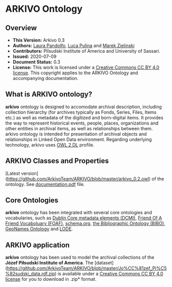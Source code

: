 # ARKIVO Ontology

## Overview

* **This Version:** Arkivo 0.3
* **Authors:** [Laura Pandolfo](mailto:lpandolfo@uniss.it), [Luca Pulina](mailto:lpulina@uniss.it) and [Marek Zielinski](mailto:MZielinski@pilsudski.org)
* **Contributors:** Pilsudski Institute of America and University of Sassari.
* **Issued:** 2020-07-09
* **Document Status:** 0.3
* **License:** This work is licensed under a [Creative Commons CC BY 4.0 license](https://creativecommons.org/licenses/by/4.0/). This copyright applies to the ARKIVO Ontology and accompanying documentation.

## What is ARKIVO ontology?

**arkivo** ontology is designed to accomodate archival description, including collection hierarchy (for archives typically as Fonds, Series, Files, Items etc.) as well as metadata of the digitized and born-digital items. It provides the way to represent historical events, people, places, organizations and other entities in archival items, as well as relationships between them. arkivo ontology is intended for presentation of archival objects and relationships in Linked Open Data environment. Regarding underlying technology, arkivo uses [OWL 2 DL](http://www.w3.org/TR/owl2-overview/) profile.

## ARKIVO Classes and Properties

[Latest version] (https://github.com/ArkivoTeam/ARKIVO/blob/master/arkivo_0.2.owl) of the ontology.
See [documentation.pdf](https://github.com/ArkivoTeam/ARKIVO/blob/master/documentation1.2.pdf) file.

## Core Ontologies 

**arkivo** ontology has been integrated with several core ontologies and vocabularies, such as [Dublin Core metadata elements (DCMI)](http://dublincore.org/documents/dcmi-terms/), [Friend Of A Friend Vocaboluary (FOAF)](http://xmlns.com/foaf/spec/), [schema.org](http://schema.org), [the Bibliographic Ontology (BIBO)](http://bibliontology.com), [GeoNames Ontology](http://www.geonames.org/ontology/documentation.html) and [LODE](http://linkedevents.org/ontology/). 

## ARKIVO application ##

**arkivo** ontology has been used to model the archival collections of the **Józef Piłsudski Institute of America**.
The [dataset] (https://github.com/ArkivoTeam/ARKIVO/blob/master/Jo%CC%81zef_Pi%C5%82sudski_data.rdf.zip) is available under a [Creative Commons CC BY 4.0 license](https://creativecommons.org/licenses/by/4.0/) for you to download in .zip* format. 
